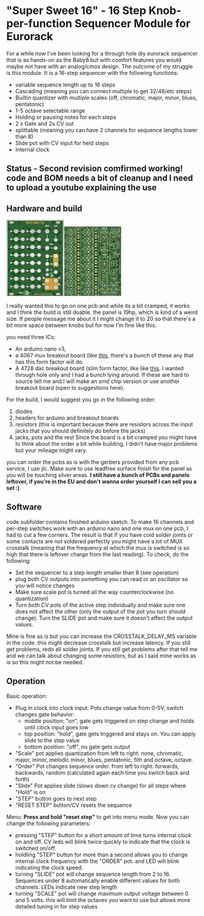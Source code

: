 # "Super Sweet 16" - 16 Step Knob-per-function Sequencer Module for Eurorack
For a while now I've been looking for a through hole diy eurorack sequencer that is as hands-on as the Baby8 but with comfort features 
you would maybe not have with an analog/cmos design. The outcome of my struggle is this module. It is a 16-step sequencer with the following functions:
- variable sequence length up to 16 steps
- Cascading (meaning you can connect multiple to get 32/48/etc steps)
- Builtin quantizer with multiple scales (off, chromatic, major, minor, blues, pentatonic)
- 1-5 octave selectable range
- Holding or pausing notes for each steps
- 2 x Gate and 2x CV out
- splittable (meaning you can have 2 channels for sequence lengths lower than 8)
- Slide pot with CV input for held steps
- Internal clock

## Status - Second revision comfirmed working! code and BOM needs a bit of cleanup and I need to upload a youtube explaining the use

## Hardware and build
<img src="images/panel.png" width="30%" height="30%"><img src="images/circuit.png" width="30%" height="30%">

I really wanted this to go on one pcb and while its a bit cramped, it works and I think the build is still doable. 
the panel is 19hp, which is kind of a weird size. If people message me about it I might change it to 20 so that there's a bit more space between knobs but for now I'm fine like this.

you need three ICs: 
- An arduino nano v3, 
- a 4067 mux breakout board (like [this](https://www.ebay.de/itm/273816945682), there's a bunch of these any that has this form factor will do.
- A 4728 dac breakout board (slim form factor, like like [this](https://www.play-zone.ch/de/gy-mcp4728-breakout-quad-i2c-dac-mit-eeprom.html). I wanted through hole only and I had a bunch lying around. If these are hard to source tell me and I will make an smd chip version or use another breakout board (open to suggestions here).

For the build, I would suggest you go in the following order:
1. diodes
2. headers for arduino and breakout boards
3. resistors (this is important because there are resistors across the input jacks that you should definitely do before the jacks)
4. jacks, pots and the rest
Since the board is a bit cramped you might have to think about the order a bit while building, I didn't have major problems but your mileage might vary.

you can order the pcbs as is with the gerbers provided from any pcb service, I use jlc. Make sure to use leadfree surface finish for the panel as you will be touching silver areas.
**I still have a bunch of PCBs and panels leftover, if you're in the EU and don't wanna order yourself I can sell you a set :)**

## Software

code subfolder contains finished arduino sketch. 
To make 16 channels and per-step switches work with an arduino nano and one mux on one pcb, I had to cut a few corners.
The result is that if you have cold solder joints or some contacts are not soldered perfectly you might have a bit of MUX crosstalk (meaning that the frequency at which the mux is switched is so high that there is leftover charge from the last reading).
To check, do the following:
- Set the sequencer to a step length smaller than 8 (see operation)
- plug both CV outputs into something you can read or an oscillator so you will notice changes
- Make sure scale pot is turned all the way counterclockwise (no quantization)
- Turn both CV pots of the active step individually and make sure one does not affect the other (only the output of the pot you turn should change). Turn the SLIDE pot and make sure it doesn't affect the output values.

Mine is fine as is but you can increase the CROSSTALK_DELAY_MS variable in the code. this might decrease crosstalk but increase latency. If you still get problems, redo all solder joints. 
If you still get problems after that tell me and we can talk about changing some resistors, but as I said mine works as is so this might not be needed.

## Operation

Basic operation: 
- Plug in clock into clock input. Pots change value from 0-5V, 
switch changes gate behavior:
  - middle position: "on", gate gets triggered on step change and holds until clock input goes low
  - top position: "hold", gate gets triggered and stays on. You can apply slide to the step value
  - bottom position: "off", no gate gets output
- "Scale" pot applies quantization from left to right: none, chromatic, major, minor, melodic minor, blues, pentatonic, fith and octave, octave.
- "Order" Pot changes sequence order. from left to right: forwards, backwards, random (calculated again each time you switch back and forth)
- "Slide" Pot applies slide (slows down cv change) for all steps where "Hold" is on
- "STEP" button goes to next step
- "RESET STEP" button/CV resets the sequence

Menu:
**Press and hold "reset step"** to get into menu mode. Now you can change the following parameters:
- pressing "STEP" button for a short amount of time turns internal clock on and off. CV leds will blink twice quickly to indicate that the clock is switched on/off.
- holdling "STEP" button for more than a second allows you to change internal clock frequency with the "ORDER" pot. and LED will blink indicating the clock speed.
- turning "SLIDE" pot will change sequence length from 2 to 16. Sequences under 8 automatically enable different values for both channels. LEDs indicate new step length
- turning "SCALE" pot will change maximum output voltage between 0 and 5 volts. this will limit the octaves you want to use but allows more detailed tuning in for step values
